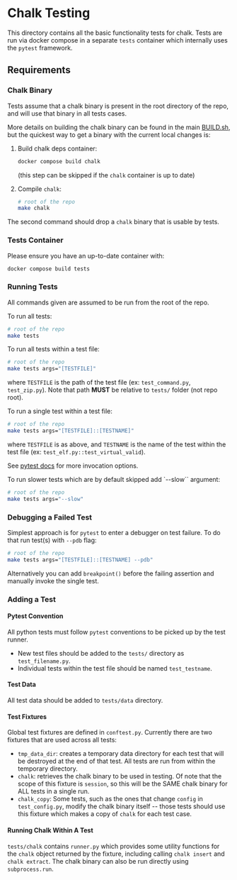 # Chalk Testing

This directory contains all the basic functionality tests for chalk.
Tests are run via docker compose in a separate `tests` container which
internally uses the `pytest` framework.

## Requirements

### Chalk Binary

Tests assume that a chalk binary is present in the root directory of
the repo, and will use that binary in all tests cases.

More details on building the chalk binary can be found in the main
[BUILD.sh](../BUILD.sh), but the quickest way to get a binary with the
current local changes is:

1. Build chalk deps container:

   ```sh
   docker compose build chalk
   ```

   (this step can be skipped if the `chalk` container is up to date)

1. Compile `chalk`:

   ```sh
   # root of the repo
   make chalk
   ```

The second command should drop a `chalk` binary that is usable by tests.

### Tests Container

Please ensure you have an up-to-date container with:

```sh
docker compose build tests
```

### Running Tests

All commands given are assumed to be run from the root of the repo.

To run all tests:

```sh
# root of the repo
make tests
```

To run all tests within a test file:

```sh
# root of the repo
make tests args="[TESTFILE]"
```

where `TESTFILE` is the path of the test file
(ex: `test_command.py`, `test_zip.py`).
Note that path **MUST** be relative to `tests/` folder (not repo root).

To run a single test within a test file:

```sh
# root of the repo
make tests args="[TESTFILE]::[TESTNAME]"
```

where `TESTFILE` is as above, and `TESTNAME` is the name of the test
within the test file (ex: `test_elf.py::test_virtual_valid`).

See [pytest docs](https://docs.pytest.org/en/7.1.x/how-to/usage.html)
for more invocation options.

To run slower tests which are by default skipped add `--slow`` argument:

```sh
# root of the repo
make tests args="--slow"
```

### Debugging a Failed Test

Simplest approach is for `pytest` to enter a debugger on test failure.
To do that run test(s) with `--pdb` flag:

```sh
# root of the repo
make tests args="[TESTFILE]::[TESTNAME] --pdb"
```

Alternatively you can add `breakpoint()` before the failing assertion
and manually invoke the single test.

### Adding a Test

#### Pytest Convention

All python tests must follow `pytest` conventions to be picked up by the
test runner.

- New test files should be added to the `tests/` directory as
  `test_filename.py`.
- Individual tests within the test file should be named `test_testname`.

#### Test Data

All test data should be added to `tests/data` directory.

#### Test Fixtures

Global test fixtures are defined in `conftest.py`. Currently there are
two fixtures that are used across all tests:

- `tmp_data_dir`: creates a temporary data directory for each test that
  will be destroyed at the end of that test. All tests are run from within
  the temporary directory.
- `chalk`: retrieves the chalk binary to be used in testing. Of note
  that the scope of this fixture is `session`, so this will be the SAME
  chalk binary for ALL tests in a single run.
- `chalk_copy`: Some tests, such as the ones that change `config` in
  `test_config.py`, modify the chalk binary itself -- those tests should
  use this fixture which makes a copy of `chalk` for each test case.

#### Running Chalk Within A Test

`tests/chalk` contains `runner.py` which provides some utility functions
for the `chalk` object returned by the fixture, including calling
`chalk insert` and `chalk extract`. The chalk binary can also be run
directly using `subprocess.run`.
